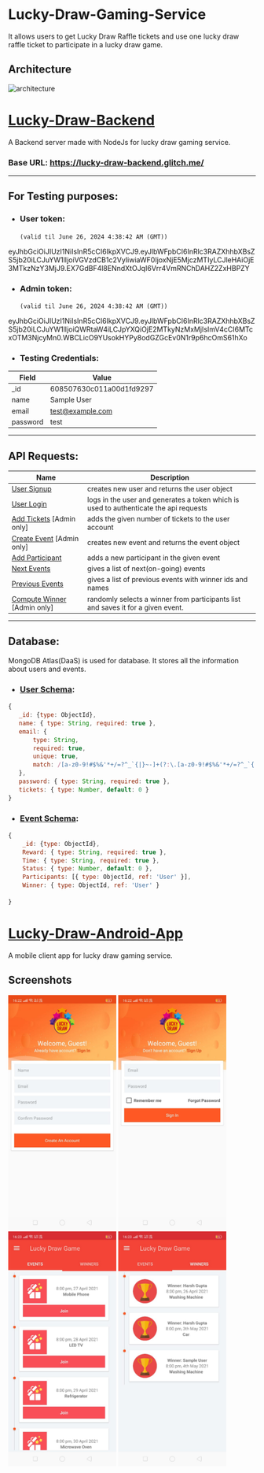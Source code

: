 # Lucky-Draw-Gaming-Service
It allows users to get Lucky Draw Raffle tickets and use one lucky draw raffle ticket to participate in a lucky draw game.

## Architecture
![architecture](https://user-images.githubusercontent.com/33078171/115989939-6cb42480-a5de-11eb-9d0b-35f1ae79a702.png)

# [Lucky-Draw-Backend](Lucky-Draw-Backend)
 A Backend server made with NodeJs for lucky draw gaming service.
 
 ### Base URL: https://lucky-draw-backend.glitch.me/
 
 ----
 ## For Testing purposes:
 
* ### User token:  
  `(valid til June 26, 2024 4:38:42 AM (GMT))`
  
eyJhbGciOiJIUzI1NiIsInR5cCI6IkpXVCJ9.eyJlbWFpbCI6InRlc3RAZXhhbXBsZS5jb20iLCJuYW1lIjoiVGVzdCB1c2VyIiwiaWF0IjoxNjE5MjczMTIyLCJleHAiOjE3MTkzNzY3MjJ9.EX7GdBF4l8ENndXtOJqI6Vrr4VmRNChDAHZ2ZxHBPZY
 
* ### Admin token:
  `(valid til June 26, 2024 4:38:42 AM (GMT))`

eyJhbGciOiJIUzI1NiIsInR5cCI6IkpXVCJ9.eyJlbWFpbCI6InRlc3RAZXhhbXBsZS5jb20iLCJuYW1lIjoiQWRtaW4iLCJpYXQiOjE2MTkyNzMxMjIsImV4cCI6MTcxOTM3NjcyMn0.WBCLicO9YUsokHYPy8odGZGcEv0N1r9p6hcOmS61hXo

* ### Testing Credentials:
Field | Value
--- | --- 
_id | 608507630c011a00d1fd9297
name | Sample User
email | test@example.com
password | test

----

## API Requests:

Name | Description 
--- | --- 
[User Signup](Documentation/API%20Calls/UserSignup.md#user-signup) | creates new user and returns the user object
[User Login](Documentation/API%20Calls/UserLogin.md#user-login) | logs in the user and generates a token which is used to authenticate the api requests
[Add Tickets](Documentation/API%20Calls/AddTickets.md#add-tickets) [Admin only]| adds the given number of tickets to the user account
[Create Event](Documentation/API%20Calls/CreateEvent.md#create-event) [Admin only]| creates new event and returns the event object
[Add Participant](Documentation/API%20Calls/AddParticipant.md#add-participant) | adds a new participant in the given event
[Next Events](Documentation/API%20Calls/NextEvents.md#next-events) | gives a list of next(on-going) events
[Previous Events](Documentation/API%20Calls/PreviousEvents.md#previous-events) | gives a list of previous events with winner ids and names
[Compute Winner](Documentation/API%20Calls/ComputeWinner.md#compute-winner) [Admin only]| randomly selects a winner from participants list and saves it for a given event.

----

## Database:
MongoDB Atlas(DaaS) is used for database. It stores all the information about users and events.

* ### [User Schema](/Lucky-Draw-Backend/api/models/user.js):
 ```javascript
 {
    _id: {type: ObjectId},
    name: { type: String, required: true },
    email: {
        type: String,
        required: true,
        unique: true,
        match: /[a-z0-9!#$%&'*+/=?^_`{|}~-]+(?:\.[a-z0-9!#$%&'*+/=?^_`{|}~-]+)*@(?:[a-z0-9](?:[a-z0-9-]*[a-z0-9])?\.)+[a-z0-9](?:[a-z0-9-]*[a-z0-9])?/
    },
    password: { type: String, required: true },
    tickets: { type: Number, default: 0 }
} 
 ```
* ### [Event Schema](/Lucky-Draw-Backend/api/models/event.js):
```javascript
{
    _id: {type: ObjectId},
    Reward: { type: String, required: true },
    Time: { type: String, required: true },
    Status: { type: Number, default: 0 },
    Participants: [{ type: ObjectId, ref: 'User' }],
    Winner: { type: ObjectId, ref: 'User' }

}
```

# [Lucky-Draw-Android-App](Lucky-Draw-Android-App)
 A mobile client app for lucky draw gaming service.
 
 ## Screenshots
 <img src="/Documentation/Screenshots/s1.jpeg" width="220"> <img src="/Documentation/Screenshots/s2.jpeg" width="220">   <img src="/Documentation/Screenshots/s3.jpeg" width="220"> <img src="/Documentation/Screenshots/s4.jpeg" width="220">


